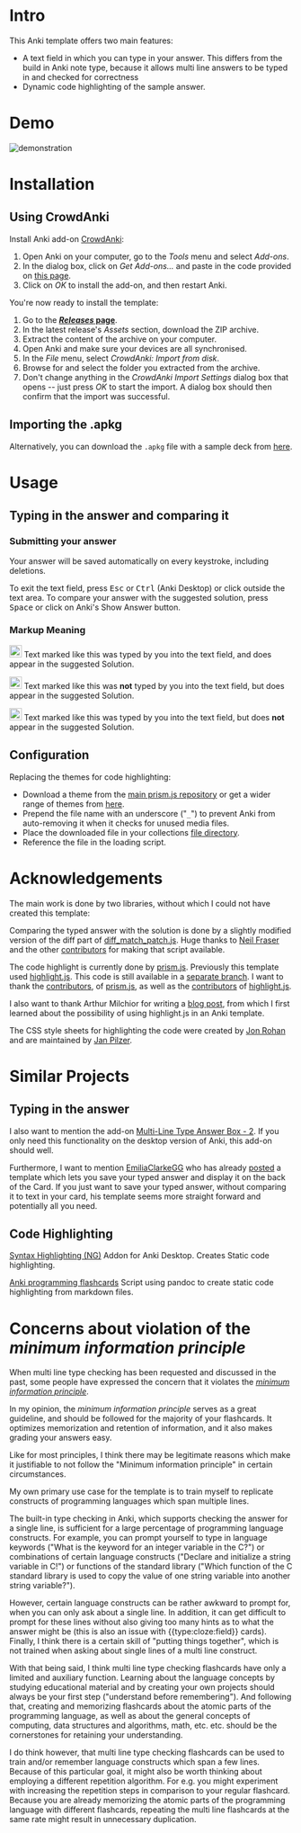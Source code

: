# Intro
This Anki template offers two main features:
- A text field in which you can type in your answer. This differs from the build in Anki note type, because it allows multi line answers to be typed in and checked for correctness  
- Dynamic code highlighting of the sample answer.

# Demo
![demonstration](https://github.com/ValentinSchwind/Multi-Line-Typing-Anki-Template/assets/68036918/65841d34-831e-4282-8210-cab7d8e95d4d)

# Installation
## Using CrowdAnki
Install Anki add-on [CrowdAnki](https://github.com/Stvad/CrowdAnki):

1. Open Anki on your computer, go to the _Tools_ menu and select _Add-ons_.
2. In the dialog box, click on _Get Add-ons..._ and paste in the code provided on [this page](https://ankiweb.net/shared/info/1788670778).
3. Click on _OK_ to install the add-on, and then restart Anki.

You're now ready to install the template:

1. Go to the **[_Releases_ page](https://github.com/ValentinSchwind/Multi-Line-Typing-Anki-Template/releases)**.
2. In the latest release's _Assets_ section, download the ZIP archive.
3. Extract the content of the archive on your computer.
4. Open Anki and make sure your devices are all synchronised.
5. In the _File_ menu, select _CrowdAnki: Import from disk_.
6. Browse for and select the folder you extracted from the archive.
7. Don't change anything in the _CrowdAnki Import Settings_ dialog box that opens -- just press _OK_ to start the import. A dialog box should then confirm that the import was successful.

## Importing the .apkg
Alternatively, you can download the `.apkg` file with a sample deck from [here](https://ankiweb.net/shared/info/934037994).

# Usage
## Typing in the answer and comparing it
### Submitting your answer
Your answer will be saved automatically on every keystroke, including deletions.</p>
To exit the text field, press <kbd>Esc</kbd> or <kbd>Ctrl</kbd> (Anki Desktop) or click outside the text area.
To compare your answer with the suggested solution, press <kbd>Space</kbd> or click on Anki's <span class="stylized_button">Show Answer</span> button.

### Markup Meaning
<img src="https://github.com/user-attachments/assets/2b27a59c-da14-4c59-a979-7aa48d6a74ee" height="22px" /> Text marked like this was typed by you into the text field, and does appear in the suggested Solution.

<img src="https://github.com/user-attachments/assets/2f480195-cbb0-41a1-b8ce-a3104e1a31c6" height="22px" /> Text marked like this was <b>not</b> typed by you into the text field, but does appear in the suggested Solution.

<img src="https://github.com/user-attachments/assets/352e44b1-b03b-41a8-9611-2022be5c1e6a" height="22px" /> Text marked like this was typed by you into the text field, but does <b>not</b> appear in the suggested Solution.

## Configuration
Replacing the themes for code highlighting:
- Download a theme from the [main prism.js repository](https://github.com/PrismJS/prism/tree/v2/themes) or get a wider range of themes from [here](https://github.com/PrismJS/prism-themes).
- Prepend the file name with an underscore ("`_`") to prevent Anki from auto-removing it when it checks for unused media files. 
- Place the downloaded file in your collections [file directory](https://docs.ankiweb.net/files.html#file-locations).
- Reference the file in the loading script.

# Acknowledgements
The main work is done by two libraries, without which I could not have created this template:

Comparing the typed answer with the solution is done by a slightly modified version of the diff part of [diff_match_patch.js](https://github.com/google/diff-match-patch/blob/master/javascript/diff_match_patch.js).
Huge thanks to [Neil Fraser](https://github.com/google/diff-match-patch/commits?author=NeilFraser) and the other [contributors](https://github.com/google/diff-match-patch/graphs/contributors) for making that script available.

The code highlight is currently done by [prism.js](https://prismjs.com/). Previously this template used [highlight.js](https://highlightjs.org/). This code is still available in a [separate branch](https://github.com/ValentinSchwind/Multi-Line-Typing-Anki-Template/tree/highlight-js-version). I want to thank the [contributors](https://github.com/PrismJS/prism/graphs/contributors), of [prism.js](https://prismjs.com/), as well as the [contributors](https://github.com/highlightjs/highlight.js/graphs/contributors) of [highlight.js](https://highlightjs.org/).

I also want to thank Arthur Milchior for writing a [blog post](http://www.milchior.fr/blog_en/index.php/post/2022/03/22/Syntax-coloring-of-code-in-Anki), from which I first learned about the possibility of using highlight.js in an Anki template.

The CSS style sheets for highlighting the code were created by [Jon Rohan](https://github.com/jonrohan) and are maintained by [Jan Pilzer](https://github.com/Hirse).

# Similar Projects
## Typing in the answer
I also want to mention the add-on [Multi-Line Type Answer Box - 2](https://ankiweb.net/shared/info/1018107736). If you only need this functionality on the desktop version of Anki, this add-on should well.

Furthermore, I want to mention [EmiliaClarkeGG](https://www.reddit.com/user/EmiliaClarkeGG/) who has already [posted](https://www.reddit.com/r/Anki/comments/15b11nq/solved_multiline_input_fields_in_Anki_without_an/) a template which lets you save your typed answer and display it on the back of the Card. If you just want to save your typed answer, without comparing it to text in your card, his template seems more straight forward and potentially all you need.

## Code Highlighting
[Syntax Highlighting (NG)](https://ankiweb.net/shared/info/566351439)
Addon for Anki Desktop. Creates Static code highlighting.
    
[Anki programming flashcards](https://github.com/badlydrawnrob/anki)
Script using pandoc to create static code highlighting from markdown files.

# Concerns about violation of the _minimum information principle_
When multi line type checking has been requested and discussed in the past, some people have expressed the concern that it violates the [_minimum information principle_](https://www.supermemo.com/en/blog/twenty-rules-of-formulating-knowledge).

In my opinion, the _minimum information principle_ serves as a great guideline, and should be followed for the majority of your flashcards. It optimizes memorization and retention of information, and it also makes grading your answers easy.

Like for most principles, I think there may be legitimate reasons which make it justifiable to not follow the "Minimum information principle" in certain circumstances.

My own primary use case for the template is to train myself to replicate constructs of programming languages which span multiple lines.

The built-in type checking in Anki, which supports checking the answer for a single line, is sufficient for a large percentage of programming language constructs. For example, you can prompt yourself to type in language keywords ("What is the keyword for an integer variable in the C?") or combinations of certain language constructs ("Declare and initialize a string variable in C!") or functions of the standard library ("Which function of the C standard library is used to copy the value of one string variable into another string variable?").

However, certain language constructs can be rather awkward to prompt for, when you can only ask about a single line. In addition, it can get difficult to prompt for these lines without also giving too many hints as to what the answer might be (this is also an issue with {{type:cloze:field}} cards).
Finally, I think there is a certain skill of "putting things together", which is not trained when asking about single lines of a multi line construct.

With that being said, I think multi line type checking flashcards have only a limited and auxiliary function. Learning about the language concepts by studying educational material and by creating your own projects should always be your first step ("understand before remembering"). And following that, creating and memorizing flashcards about the atomic parts of the programming language, as well as about the general concepts of computing, data structures and algorithms, math, etc. etc. should be the cornerstones for retaining your understanding.

I do think however, that multi line type checking flashcards can be used to train and/or remember language constructs which span a few lines. Because of this particular goal, it might also be worth thinking about employing a different repetition algorithm. For e.g. you might experiment with increasing the repetition steps in comparison to your regular flashcard. Because you are already memorizing the atomic parts of the programming language with different flashcards, repeating the multi line flashcards at the same rate might result in unnecessary duplication.
